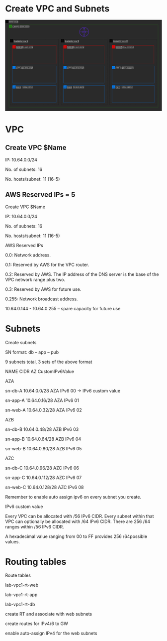 # Create VPC and Subnets

![subnets](https://github.com/DanKolev/aws_wordpress_manual_build/blob/main/1.vpc_subnets/vpc_with_subnets.png)


# VPC 


## Create VPC $Name

IP: 10.64.0.0/24

No. of subnets:   16

No. hosts/subnet: 11 (16-5)



## AWS Reserved IPs = 5 

Create VPC $Name

IP: 10.64.0.0/24

No. of subnets: 16

No. hosts/subnet: 11 (16-5)


AWS Reserved IPs

0.0: Network address.

0.1: Reserved by AWS for the VPC router.

0.2: Reserved by AWS. The IP address of the DNS server is the base of the VPC network range plus two.

0.3: Reserved by AWS for future use.

0.255: Network broadcast address.


10.64.0.144 -  10.64.0.255 – spare capacity for future use



# Subnets


Create subnets

SN format: db – app – pub

9 subnets total, 3 sets of the above format


NAME CIDR AZ CustomIPv6Value


AZA

sn-db-A 10.64.0.0/28 AZA IPv6 00 → IPv6 custom value

sn-app-A 10.64.0.16/28 AZA IPv6 01

sn-web-A 10.64.0.32/28 AZA IPv6 02


AZB

sn-db-B 10.64.0.48/28 AZB IPv6 03

sn-app-B 10.64.0.64/28 AZB IPv6 04

sn-web-B 10.64.0.80/28 AZB IPv6 05


AZC

sn-db-C 10.64.0.96/28 AZC IPv6 06

sn-app-C 10.64.0.112/28 AZC IPv6 07

sn-web-C 10.64.0.128/28 AZC IPv6 08


Remember to enable auto assign ipv6 on every subnet you create.

IPv6 custom value

Every VPC can be allocated with  /56 IPv6 CIDR. Every subnet within that VPC can optionally be allocated with /64 IPv6 CIDR. There are 256 /64 ranges within /56 IPv6 CIDR.

A hexadecimal value ranging from 00 to FF provides 256 /64possible values.



# Routing tables


Route tables

lab-vpc1-rt-web

lab-vpc1-rt-app

lab-vpc1-rt-db

create RT and associate with web subnets

create routes for IPv4/6 to GW

enable auto-assign IPv4 for the web subnets






